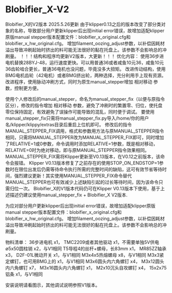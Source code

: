 # Blobifier_X-V2
Blobifier_X的V2版本
2025.5.26更新
由于klipper0.13之后的版本改变了部分类对象的名称，导致部分用户更新klipper后出现initial error错误，故增加适配klipper原版manual stepper版本配置文件：blobifier_x_original.cfg和blobifier_x_hw_original.cfg。
增加filament_oozing_adjust参数，以补偿因耗材溢出导致冲刷起始时挤出的料可能无法很好的黏在托盘上。该参数不会影响总的冲刷量。
！！！结构和程序均更新V2版本，大更新！！！
优化内容：
使用36步进电机替换28BYJ-48，运行速度更快。可以用普通36或者咸鱼10元36，咸鱼10元36齿轮啮合更长，普通36电机也没问题，毕竟没多大扭矩。
改进传动结构，使用BMG电机齿轮（42电机）或者BMG挤出轮，两种选择，充分利用手上现有资源。
改进程序，使用脉动冲刷方式，同时为原生manual_stepper增加 相对移动 参数，控制更方便。
 
使用个人修改后的manual_stepper，命名为manual_stepper_fix（以便与原指令区分），修改的指令增加 相对移动 参数，避免了冲刷时的繁置零、归位，使托盘零位保持固定，有效避免了误操作可能导致的混乱，同时便于调试。
要使用manual_stepper_fix只需将manual_stepper_fix.py导入/home/你的用户名/klipper/klippy/extras目录后重启上位机即可。
修改后的指令MANUAL_STEPPER_FIX调用，格式和参数用方法与原MANUAL_STEPPER指令相同，只需将MANUAL_STEPPER改为MANUAL_STEPPER_FIX即可，同时增加了RELATIVE=1或0参数，命令调用时添加RELATIVE=1参数，既是相对移动，RELATIVE=0时为绝对移动，即与原MANUAL_STEPPER指令效果相同。
MANUAL_STEPPER_FIX需将Klipper更新至V0.13版本，在V0.12之前版本，该命令会报错。
Klipper V0.13版本修复了之前存在的使用STOP_ON_ENDSTOP=1参数时在限位出发后仍需等待命令执行所需的完整时间的缺陷，这可有效节省等待时间，强烈建议更新！其实使用MANUAL_STEPPER_FIX命令替代MANUAL_STEPPER也可有效减少上述缺陷引起的过长等待时间，因为该命令只需归位一次。
Blobifier_X的V1版本代码仍可在Klipper V0.13版本下使用，基于上述描述仍建议使用manual_stepper_fix + Blobifier_X V2版本.

为应对部分用户更新klipper后出现initial error错误，故增加适配klipper原版manual stepper版本配置文件：blobifier_x_original.cfg和blobifier_x_hw_original.cfg。
增加filament_oozing_adjust参数，以补偿因耗材溢出导致冲刷起始时挤出的料可能无法很好的黏在托盘上。该参数不会影响总的冲刷量。

物料清单：
36步进电机                      x1，
TMC2209或者其他驱动             x1，不需要单独5V供电
∅5x50圆柱销                    x2，与V1相同
T5导程4的丝杆+螺母，长83mm       x1，
MR85ZZ轴承                      x3，
D2F-01L微动开关                 x1，与V1相同
M3x4x5热熔螺母                  x8，与V1相同
M3x3紧定螺钉，也可用BMG上的      x1，与V1相同
M3x6圆头内六角螺钉               x4，
M3x12圆头内六角螺钉              x7，
M3x16圆头内六角螺钉              x1，
M2x10沉头自攻螺钉                x4，
15x2x75铝条                     x1，与V1相同

安装说明请看图示，其他调试说明参照V1版本。
